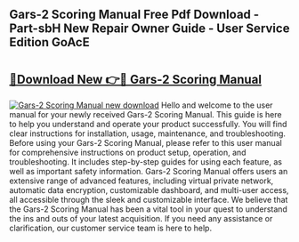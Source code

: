 ## Gars-2 Scoring Manual Free Pdf Download - Part-sbH New Repair Owner Guide - User Service Edition GoAcE

# <h2><a href="http://bc20467.oget.top/?id=Gars-2+Scoring+Manual">🔗Download New 👉🔴 Gars-2 Scoring Manual</a></h2>

[![Gars-2 Scoring Manual new download](https://i.imgur.com/5g1atiW.png)](http://bc20467.oget.top/?id=Gars-2+Scoring+Manual)
Hello and welcome to the user manual for your newly received Gars-2 Scoring Manual. This guide is here to help you understand and operate your product successfully. You will find clear instructions for installation, usage, maintenance, and troubleshooting. Before using your Gars-2 Scoring Manual, please refer to this user manual for comprehensive instructions on product setup, operation, and troubleshooting. It includes step-by-step guides for using each feature, as well as important safety information. Gars-2 Scoring Manual offers users an extensive range of advanced features, including virtual private network, automatic data encryption, customizable dashboard, and multi-user access, all accessible through the sleek and customizable interface. We believe that the Gars-2 Scoring Manual has been a vital tool in your quest to understand the ins and outs of your latest acquisition. If you need any assistance or clarification, our customer service team is here to help.
